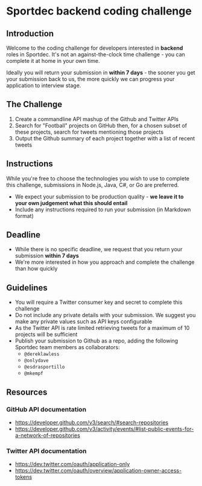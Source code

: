 # Sportdec backend coding challenge

## Introduction
Welcome to the coding challenge for developers interested in __backend__ roles in Sportdec. It's not an against-the-clock time challenge - you can complete it at home in your own time. 

Ideally you will return your submission in __within 7 days__ - the sooner you get your submission back to us, the more quickly we can progress your application to interview stage.

## The Challenge
1. Create a commandline API mashup of the Github and Twitter APIs
2. Search for "Football" projects on GitHub then, for a chosen subset of these projects, search for tweets mentioning those projects
3. Output the Github summary of each project together with a list of recent tweets

## Instructions
While you're free to choose the technologies you wish to use to complete this challenge, submissions in Node.js, Java, C#, or Go are preferred.

- We expect your submission to be production quality - __we leave it to your own judgement what this should entail__
- Include any instructions required to run your submission (in Markdown format)

## Deadline
- While there is no specific deadline, we request that you return your submission __within 7 days__
- We're more interested in how you approach and complete the challenge than how quickly

## Guidelines
- You will require a Twitter consumer key and secret to complete this challenge 
- Do not include any private details with your submission. We suggest you make any private values such as API keys configurable
- As the Twitter API is rate limited retrieving tweets for a maximum of 10 projects will be sufficient
- Publish your submission to Github as a repo, adding the following Sportdec team members as collaborators:
  - `@dereklawless`
  - `@onlydave`
  - `@esdrasportillo`
  - `@mkempf`

## Resources
### GitHub API documentation
- https://developer.github.com/v3/search/#search-repositories
- https://developer.github.com/v3/activity/events/#list-public-events-for-a-network-of-repositories

### Twitter API documentation
- https://dev.twitter.com/oauth/application-only
- https://dev.twitter.com/oauth/overview/application-owner-access-tokens
